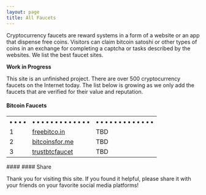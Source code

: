 ```yaml
---
layout: page
title: All Faucets
---
```


Cryptocurrency faucets are reward systems in a form of a website or an app that dispense free coins. Visitors can claim bitcoin satoshi or other types of coins in an exchange for completing a captcha or tasks described by the websites. We list the best faucet sites.

**Work in Progress**

This site is an unfinished project. There are over 500 cryptocurrency faucets on the Internet today. The list below is growing as we only add the faucets that are verified for their value and reputation.

#### Bitcoin Faucets

<table>
  <tr>
    <th>• • • •</th>
    <th>• • • • • • • • • • • • •</th>
    <th>• • • • • • • • • • • • •</th>
  </tr>
  <tr>
    <td>1</td>
    <td><a href="http://bit.ly/www-freebitcoin" target="_blank">freebitco.in</a></td>
    <td>TBD</td>
  </tr>
  <tr>
    <td>2</td>
    <td><a href="http://bit.ly/www-bitcoinsfor-me" target="_blank">bitcoinsfor.me</a></td>
    <td>TBD</td>
  </tr>
  <tr>
    <td>3</td>
    <td><a href="http://bit.ly/www-trustbtcfaucet" target="_blank">trustbtcfaucet</a></td>
    <td>TBD</td>
  </tr>
</table>
####
#### Share

Thank you for visiting this site. If you found it helpful, please share it with your friends on your favorite social media platforms!
